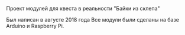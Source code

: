 Проект модулей для квеста в реальности "Байки из склепа"

Был написан в августе 2018 года
Все модули были сделаны на базе Arduino и Raspberry Pi.

